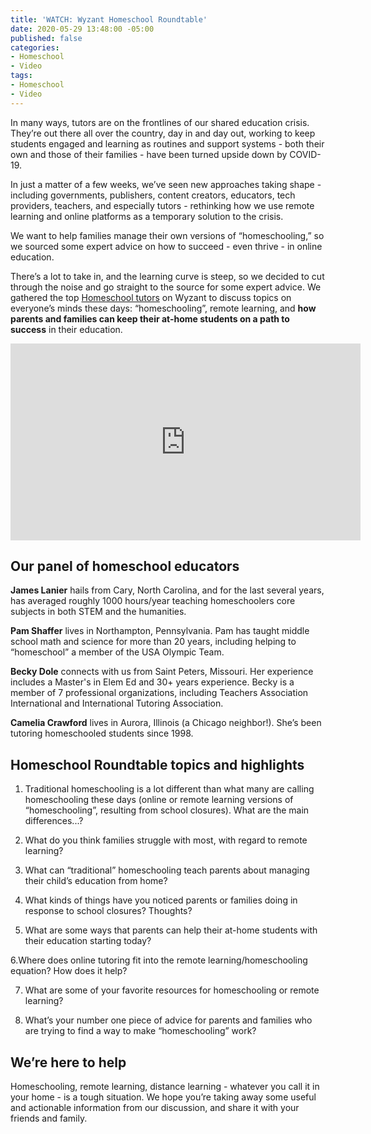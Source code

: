 ```yaml
---
title: 'WATCH: Wyzant Homeschool Roundtable'
date: 2020-05-29 13:48:00 -05:00
published: false
categories:
- Homeschool
- Video
tags:
- Homeschool
- Video
---
```


In many ways, tutors are on the frontlines of our shared education crisis. They’re out there all over the country, day in and day out, working to keep students engaged and learning as routines and support systems - both their own and those of their families - have been turned upside down by COVID-19.

In just a matter of a few weeks, we’ve seen new approaches taking shape - including governments, publishers, content creators, educators, tech providers, teachers, and especially tutors - rethinking how we use remote learning and online platforms as a temporary solution to the crisis.

We want to help families manage their own versions of “homeschooling,” so we sourced some expert advice on how to succeed - even thrive - in online education.

There’s a lot to take in, and the learning curve is steep, so we decided to cut through the noise and go straight to the source for some expert advice. We gathered the top [Homeschool tutors](https://www.wyzant.com/Homeschool_tutors.aspx) on Wyzant to discuss topics on everyone’s minds these days: “homeschooling”, remote learning, and **how parents and families can keep their at-home students on a path to success** in their education. 

<iframe width="560" height="315" src="https://www.youtube.com/embed/wJkjNIlyPVM" frameborder="0" allow="accelerometer; autoplay; encrypted-media; gyroscope; picture-in-picture" allowfullscreen></iframe>

## Our panel of homeschool educators

**James Lanier** hails from Cary, North Carolina, and for the last several years, has averaged roughly 1000 hours/year teaching homeschoolers core subjects in both STEM and the humanities. 

**Pam Shaffer** lives in Northampton, Pennsylvania. Pam has taught middle school math and science for more than 20 years, including helping to “homeschool” a member of the USA Olympic Team. 

**Becky Dole** connects with us from Saint Peters, Missouri. Her experience includes a Master's in Elem Ed and 30+ years experience. Becky is a member of 7 professional organizations, including Teachers Association International and International Tutoring Association.

**Camelia Crawford** lives in Aurora, Illinois (a Chicago neighbor!). She’s been tutoring homeschooled students since 1998.

## Homeschool Roundtable topics and highlights

1. Traditional homeschooling is a lot different than what many are calling homeschooling these days (online or remote learning versions of “homeschooling”, resulting from school closures). What are the main differences...?

2. What do you think families struggle with most, with regard to remote learning?

3. What can “traditional” homeschooling teach parents about managing their child’s education from home? 

4. What kinds of things have you noticed parents or families doing in response to school closures? Thoughts?

5. What are some ways that parents can help their at-home students with their education starting today?

6.Where does online tutoring fit into the remote learning/homeschooling equation? How does it help?

7. What are some of your favorite resources for homeschooling or remote learning?

8. What’s your number one piece of advice for parents and families who are trying to find a way to make “homeschooling” work? 

## We’re here to help

Homeschooling, remote learning, distance learning - whatever you call it in your home - is a tough situation. We hope you’re taking away some useful and actionable information from our discussion, and share it with your friends and family.
